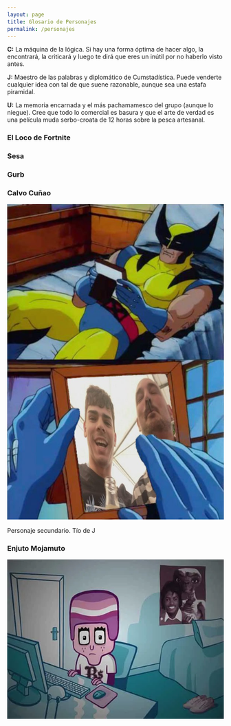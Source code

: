 ```yaml
---
layout: page
title: Glosario de Personajes
permalink: /personajes
---
```


<p><strong>C:</strong> La máquina de la lógica. Si hay una forma óptima de hacer algo, la encontrará, la criticará y luego te dirá que eres un inútil por no haberlo visto antes.</p>

<p><strong>J:</strong> Maestro de las palabras y diplomático de Cumstadística. Puede venderte cualquier idea con tal de que suene razonable, aunque sea una estafa piramidal.</p>

<p><strong>U:</strong> La memoria encarnada y el más pachamamesco del grupo (aunque lo niegue). Cree que todo lo comercial es basura y que el arte de verdad es una película muda serbo-croata de 12 horas sobre la pesca artesanal.</p>

### El Loco de Fortnite


### Sesa

### Gurb

### Calvo Cuñao

![Calvo Cuñao](assets/wolverine-calvo.jpg)

Personaje secundario. Tío de J

### Enjuto Mojamuto

![Enjuto Mojamuto](assets/enjuto-mojamuto.webp)
